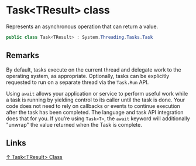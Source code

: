 # Task\<TResult> class

Represents an asynchronous operation that can return a value.

```csharp
public class Task<TResult> : System.Threading.Tasks.Task
```

## Remarks

By default, tasks execute on the current thread and delegate work to the operating system, as appropriate. Optionally, tasks can be explicitly requested to run on a separate thread via the `Task.Run` API.

Using `await` allows your application or service to perform useful work while a task is running by yielding control to its caller until the task is done. Your code does not need to rely on callbacks or events to continue execution after the task has been completed. The language and task API integration does that for you. If you’re using `Task<T>`, the `await` keyword will additionally "unwrap" the value returned when the Task is complete.

## Links

[↑ Task\<TResult> Class](https://docs.microsoft.com/en-us/dotnet/api/system.threading.tasks.task-1)
